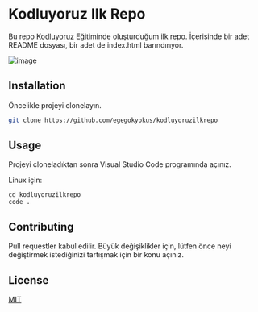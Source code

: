 # Kodluyoruz Ilk Repo

Bu repo [Kodluyoruz](https://www.kodluyoruz.org) Eğitiminde oluşturduğum ilk repo. İçerisinde bir adet README dosyası, bir adet de index.html barındırıyor.

![image](https://user-images.githubusercontent.com/122465860/218761898-032834d6-772e-4d64-ad74-807941c2897f.png)


## Installation

Öncelikle projeyi clonelayın.

```bash
git clone https://github.com/egegokyokus/kodluyoruzilkrepo
```

## Usage

Projeyi cloneladıktan sonra Visual Studio Code programında açınız.

Linux için:
```linux
cd kodluyoruzilkrepo
code .
```

## Contributing
Pull requestler kabul edilir. Büyük değişiklikler için, lütfen önce neyi değiştirmek istediğinizi tartışmak için bir konu açınız.


## License
[MIT](https://choosealicense.com/licenses/mit/)
